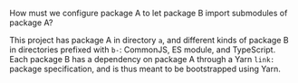 How must we configure package A to let package B import submodules of package
A?

This project has package A in directory `a`, and different kinds of package
B in directories prefixed with `b-`: CommonJS, ES module, and TypeScript.
Each package B has a dependency on package A through a Yarn `link:` package
specification, and is thus meant to be bootstrapped using Yarn.

